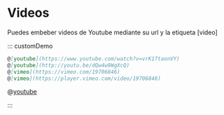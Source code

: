<!-- markdownlint-disable MD031-->

# Videos

Puedes embeber videos de Youtube mediante su url y la etiqueta [video]

::: customDemo

<!-- prettier-ignore -->
```markdown
@[youtube](https://www.youtube.com/watch?v=vrK17taonVY)
@[youtube](http://youtu.be/dQw4w9WgXcQ)
@[vimeo](https://vimeo.com/19706846)
@[vimeo](https://player.vimeo.com/video/19706846)
```

@[youtube](https://www.youtube.com/watch?v=vrK17taonVY)

:::

